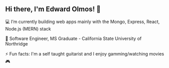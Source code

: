 ## Hi there, I'm Edward Olmos! 👋

💻 I’m currently building web apps mainly with the Mongo, Express, React, Node.js (MERN) stack

🔭 Software Engineer, MS Graduate - California State University of Northridge

⚡ Fun facts: I'm a self taught guitarist and I enjoy gamming/watching movies 🎮

<!--
**EdwardOlmos/EdwardOlmos** is a ✨ _special_ ✨ repository because its `README.md` (this file) appears on your GitHub profile.

Here are some ideas to get you started:

- 🔭 I’m currently working on ...
- 🌱 I’m currently learning ...
- 👯 I’m looking to collaborate on ...
- 🤔 I’m looking for help with ...
- 💬 Ask me about ...
- 📫 How to reach me: ...
- 😄 Pronouns: ...
- ⚡ Fun fact: ...
-->
